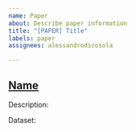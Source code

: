 ```yaml
---
name: Paper
about: Describe paper information
title: "[PAPER] Title"
labels: paper
assignees: alessandrodicosola

---
```


## [Name](Link)

Description:

Dataset:
